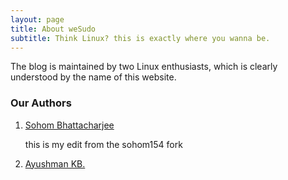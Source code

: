 ```yaml
---
layout: page
title: About weSudo
subtitle: Think Linux? this is exactly where you wanna be.
---
```


<div class="main-explain-area jumbotron">
  <p>The blog is maintained by two Linux enthusiasts, which is clearly <br> 
  	 understood by the name of this website.
  </p>
</div>

### Our Authors
1. [Sohom Bhattacharjee](https://plus.google.com/+SohomBhattacharjee) <p> this is my edit from the sohom154 fork </p>

2. [Ayushman KB.](https://plus.google.com/+AyushmanKumarBanerjee65kb) 
	
